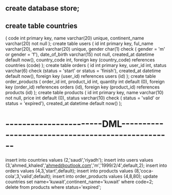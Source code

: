 ## create database store;
## create table countries
(
    code           int primary key,
    name           varchar(20) unique,
    continent_name varchar(20) not null
);
create table users
(
    id            int primary key,
    ful_name      varchar(20),
    email         varchar(20) unique,
    gender        char(1) check ( gender = 'm' or gender = 'f'),
    date_of_birth varchar(15) not null,
    created_at    datetime default now(),
    country_code  int,
    foreign key (country_code) references countries (code)
);
create table orders
(
    id         int primary key,
    user_id    int,
    status     varchar(6) check (status = 'start' or status = 'finish'),
    created_at datetime default now(),
    foreign key (user_id) references users (id)
);
create table order_products
(
    order_id   int,
    product_id int,
    quantity   int default (0),
    foreign key (order_id) references orders (id),
    foreign key (product_id) references products (id)
);
create table products
(
    id         int primary key,
    name       varchar(10) not null,
    price      int      default (0),
    status     varchar(10) check ( status = 'valid' or status = 'expired'),
    created_at datetime default now()
);
# -----------------------DML--------------------------------------------------
insert into countries values (2,'saudi','riyadh');
insert into users values (3,'ahmed_khaled','ahmed@outlook.com','m','1999/2/4',default,2);
insert into orders values (4,3,'start',default);
insert into products values (8,'coca-cola',3,'valid',default);
insert into order_products values (4,8,80);
update countries set name='kuwait',continent_name='kuwait' where code=2;
delete from products where status='expired';
